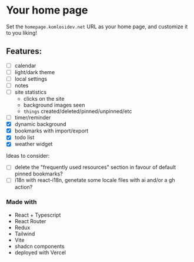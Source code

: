 # Your home page

Set the `homepage.komlosidev.net` URL as your home page, and customize it to you liking!

## Features:

- [ ] calendar
- [ ] light/dark theme
- [ ] local settings
- [ ] notes
- [ ] site statistics
  - clicks on the site
  - background images seen
  - `things` created/deleted/pinned/unpinned/etc
- [ ] timer/reminder
- [x] dynamic background
- [x] bookmarks with import/export
- [x] todo list
- [x] weather widget

Ideas to consider:
- [ ] delete the "frequently used resources" section in favour of default pinned bookmarks?
- [ ] i18n with react-i18n, genetate some locale files with ai and/or a gh action?

### Made with

- React + Typescript
- React Router
- Redux
- Tailwind
- Vite
- shadcn components
- deployed with Vercel
